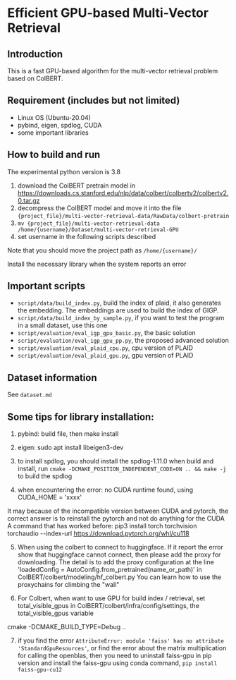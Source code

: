 # Efficient GPU-based Multi-Vector Retrieval 
## Introduction
This is a fast GPU-based algorithm for the multi-vector retrieval problem based on ColBERT.

## Requirement (includes but not limited)

- Linux OS (Ubuntu-20.04)
- pybind, eigen, spdlog, CUDA 
- some important libraries 

## How to build and run

The experimental python version is 3.8

1. download the ColBERT pretrain model in https://downloads.cs.stanford.edu/nlp/data/colbert/colbertv2/colbertv2.0.tar.gz
2. decompress the ColBERT model and move it into the file `{project_file}/multi-vector-retrieval-data/RawData/colbert-pretrain`
3. `mv {project_file}/multi-vector-retrieval-data /home/{username}/Dataset/multi-vector-retrieval-GPU`
4. set username in the following scripts described

Note that you should move the project path as `/home/{username}/`

Install the necessary library when the system reports an error

## Important scripts

- `script/data/build_index.py`, build the index of plaid, it also generates the embedding. The embeddings are used to build the index of GIGP. 
- `script/data/build_index_by_sample.py`, if you want to test the program in a small dataset, use this one
- `script/evaluation/eval_igp_gpu_basic.py`, the basic solution 
- `script/evaluation/eval_igp_gpu_pp.py`, the proposed advanced solution 
- `script/evaluation/eval_plaid_cpu.py`, cpu version of PLAID 
- `script/evaluation/eval_plaid_gpu.py`, gpu version of PLAID

## Dataset information

See `dataset.md`

[//]: # (## Prebuilt index)

[//]: # ()
[//]: # (We have prepared the prebuild index of the evaluated dataset, i.e., LoTTE pooled, and MS MARCO, )

[//]: # ()
[//]: # (TODO)

## Some tips for library installation:

1. pybind: build file, then make install

2. eigen: sudo apt install libeigen3-dev

3. to install spdlog, you should install the spdlog-1.11.0
when build and install, run `cmake -DCMAKE_POSITION_INDEPENDENT_CODE=ON .. && make -j` to build the spdlog

4. when encountering the error: no CUDA runtime found, using CUDA_HOME = 'xxxx'

It may because of the incompatible version between CUDA and pytorch, the correct answer is to reinstall the pytorch and not do anything for the CUDA
A command that has worked before:
pip3 install torch torchvision torchaudio --index-url https://download.pytorch.org/whl/cu118

5. When using the colbert to connect to huggingface. If it report the error show that huggingface cannot connect, then please add the proxy for downloading.
The detail is to add the proxy configuration at the line 'loadedConfig  = AutoConfig.from_pretrained(name_or_path)' in ColBERT/colbert/modeling/hf_colbert.py
You can learn how to use the proxychains for climbing the "wall"

6. For Colbert, when want to use GPU for build index / retrieval, set total_visible_gpus in ColBERT/colbert/infra/config/settings, the total_visible_gpus variable

cmake -DCMAKE_BUILD_TYPE=Debug ..

7. if you find the error `AttributeError: module 'faiss' has no attribute 'StandardGpuResources'`, or find the error about the matrix multiplication for calling the openblas, then you need to uninstall faiss-gpu in pip version and install the faiss-gpu using conda command, `pip install faiss-gpu-cu12`
